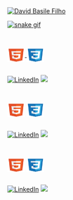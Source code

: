 <div>

<a href="https://github.com/davidbf16">
<img width="49%" height="195px" src="https://github-readme-stats.vercel.app/api?username=DavidBF16&show_icons=true&count_private=true&hide_border=true&title_color=00bfbf&icon_color=00bfbf&text_color=c9d1d9&bg_color=0d1117" alt="David Basile Filho" />
  
</div>

<div>

![snake gif](https://github.com/DavidBF16/DavidBF16/blob/output/github-contribution-grid-snake.svg)

</div>

##

<div style="display: inline_block"><br>
  <img align="center" alt="David-HTML" height="30" width="40" src="https://raw.githubusercontent.com/devicons/devicon/master/icons/html5/html5-original.svg">
  <img align="center" alt="David-CSS" height="30" width="40" src="https://raw.githubusercontent.com/devicons/devicon/master/icons/css3/css3-original.svg">
</div>

##


<div>

[![LinkedIn](https://img.shields.io/badge/LinkedIn-0077B5?style=for-the-badge&logo=linkedin&logoColor=white)](https://www.linkedin.com/in/davidbf16/)       <a href = "mailto:david.basile.filho@outlook.com"><img src="https://img.shields.io/badge/-Gmail-%23333?style=for-the-badge&logo=gmail&logoColor=white" target="_blank"></a>

</div>


</div>

##

<div style="display: inline_block"><br>
  <img align="center" alt="David-HTML" height="30" width="40" src="https://raw.githubusercontent.com/devicons/devicon/master/icons/html5/html5-original.svg">
  <img align="center" alt="David-CSS" height="30" width="40" src="https://raw.githubusercontent.com/devicons/devicon/master/icons/css3/css3-original.svg">
</div>

##


<div>

[![LinkedIn](https://img.shields.io/badge/LinkedIn-0077B5?style=for-the-badge&logo=linkedin&logoColor=white)](https://www.linkedin.com/in/davidbf16/)       <a href = "mailto:david.basile.filho@outlook.com"><img src="https://img.shields.io/badge/-Gmail-%23333?style=for-the-badge&logo=gmail&logoColor=white" target="_blank"></a>

</div>


</div>

##

<div style="display: inline_block"><br>
  <img align="center" alt="David-HTML" height="30" width="40" src="https://raw.githubusercontent.com/devicons/devicon/master/icons/html5/html5-original.svg">
  <img align="center" alt="David-CSS" height="30" width="40" src="https://raw.githubusercontent.com/devicons/devicon/master/icons/css3/css3-original.svg">
</div>

##


<div>

[![LinkedIn](https://img.shields.io/badge/LinkedIn-0077B5?style=for-the-badge&logo=linkedin&logoColor=white)](https://www.linkedin.com/in/davidbf16/)       <a href = "mailto:david.basile.filho@outlook.com"><img src="https://img.shields.io/badge/-Gmail-%23333?style=for-the-badge&logo=gmail&logoColor=white" target="_blank"></a>

</div>
